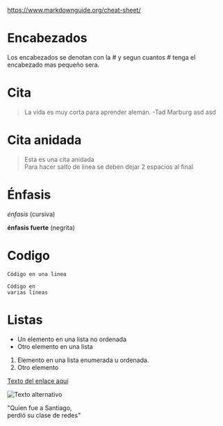 https://www.markdownguide.org/cheat-sheet/

# Encabezados
Los encabezados se denotan con la # y segun cuantos # tenga el encabezado mas pequeño sera.
#
# Cita
>  La vida es muy corta para aprender alemán. -Tad Marburg  asd  asd   
#
# Cita anidada
> Esta es una cita anidada  
> Para hacer salto de linea se deben dejar 2 espacios al final
# 
# Énfasis

*énfasis* (cursiva)

**énfasis fuerte** (negrita)

# Codigo

`Código en una linea`

``` [language]
Código en 
varias líneas
```

# Listas

* Un elemento en una lista no ordenada
* Otro elemento en una lista

1. Elemento en una lista enumerada u ordenada.
2. Otro elemento

[Texto del enlace aquí](URL "Título del enlace")

![Texto alternativo](URL "Título de la imagen")

"Quien fue a Santiago,  
perdió su clase de redes"